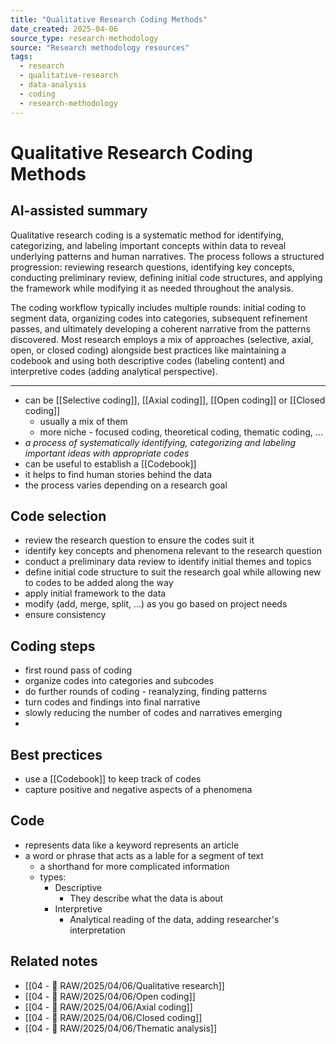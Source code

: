 ```yaml
---
title: "Qualitative Research Coding Methods"
date_created: 2025-04-06
source_type: research-methodology
source: "Research methodology resources"
tags:
  - research
  - qualitative-research
  - data-analysis
  - coding
  - research-methodology
---
```


# Qualitative Research Coding Methods

## AI-assisted summary
Qualitative research coding is a systematic method for identifying, categorizing, and labeling important concepts within data to reveal underlying patterns and human narratives. The process follows a structured progression: reviewing research questions, identifying key concepts, conducting preliminary review, defining initial code structures, and applying the framework while modifying it as needed throughout the analysis.

The coding workflow typically includes multiple rounds: initial coding to segment data, organizing codes into categories, subsequent refinement passes, and ultimately developing a coherent narrative from the patterns discovered. Most research employs a mix of approaches (selective, axial, open, or closed coding) alongside best practices like maintaining a codebook and using both descriptive codes (labeling content) and interpretive codes (adding analytical perspective).

---

- can be [[Selective coding]], [[Axial coding]], [[Open coding]] or [[Closed coding]]
	- usually a mix of them
	- more niche - focused coding, theoretical coding, thematic coding, ...
- _a process of systematically identifying, categorizing and labeling important ideas with appropriate codes_
- can be useful to establish a [[Codebook]]
- it helps to find human stories behind the data
- the process varies depending on a research goal
## Code selection
- review the research question to ensure the codes suit it
- identify key concepts and phenomena relevant to the research question
- conduct a preliminary data review to identify initial themes and topics
- define initial code structure to suit the research goal while allowing new to codes to be added along the way
- apply initial framework to the data
- modify (add, merge, split, ...) as you go based on project needs
- ensure consistency
## Coding steps
- first round pass of coding
- organize codes into categories and subcodes
- do further rounds of coding - reanalyzing, finding patterns
- turn codes and findings into final narrative
- slowly reducing the number of codes and narratives emerging
- 
## Best prectices
- use a [[Codebook]] to keep track of codes
- capture positive and negative aspects of a phenomena
## Code
- represents data like a keyword represents an article
- a word or phrase that acts as a lable for a segment of text
	- a shorthand for more complicated information
	- types:
		- Descriptive
			- They describe what the data is about
		- Interpretive
			- Analytical reading of the data, adding researcher's interpretation

## Related notes
- [[04 - 💽 RAW/2025/04/06/Qualitative research]]
- [[04 - 💽 RAW/2025/04/06/Open coding]]
- [[04 - 💽 RAW/2025/04/06/Axial coding]]
- [[04 - 💽 RAW/2025/04/06/Closed coding]]
- [[04 - 💽 RAW/2025/04/06/Thematic analysis]]